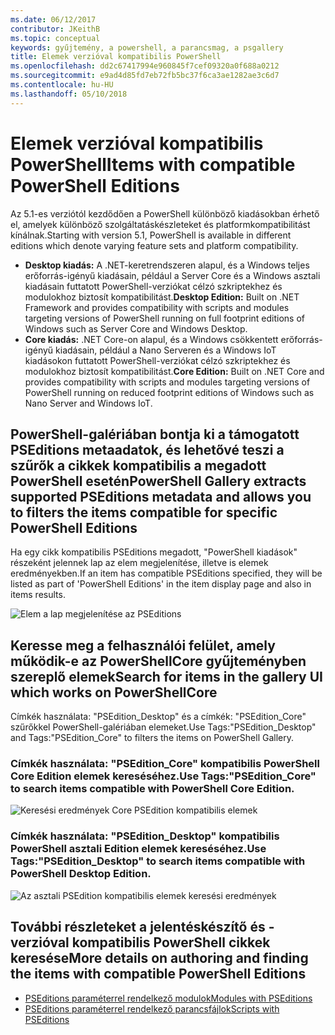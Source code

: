 ```yaml
---
ms.date: 06/12/2017
contributor: JKeithB
ms.topic: conceptual
keywords: gyűjtemény, a powershell, a parancsmag, a psgallery
title: Elemek verzióval kompatibilis PowerShell
ms.openlocfilehash: dd2c67417994e960845f7cef09320a0f688a0212
ms.sourcegitcommit: e9ad4d85fd7eb72fb5bc37f6ca3ae1282ae3c6d7
ms.contentlocale: hu-HU
ms.lasthandoff: 05/10/2018
---
```

# <a name="items-with-compatible-powershell-editions"></a><span data-ttu-id="b5777-103">Elemek verzióval kompatibilis PowerShell</span><span class="sxs-lookup"><span data-stu-id="b5777-103">Items with compatible PowerShell Editions</span></span>

<span data-ttu-id="b5777-104">Az 5.1-es verziótól kezdődően a PowerShell különböző kiadásokban érhető el, amelyek különböző szolgáltatáskészleteket és platformkompatibilitást kínálnak.</span><span class="sxs-lookup"><span data-stu-id="b5777-104">Starting with version 5.1, PowerShell is available in different editions which denote varying feature sets and platform compatibility.</span></span>

- <span data-ttu-id="b5777-105">**Desktop kiadás:** A .NET-keretrendszeren alapul, és a Windows teljes erőforrás-igényű kiadásain, például a Server Core és a Windows asztali kiadásain futtatott PowerShell-verziókat célzó szkriptekhez és modulokhoz biztosít kompatibilitást.</span><span class="sxs-lookup"><span data-stu-id="b5777-105">**Desktop Edition:** Built on .NET Framework and provides compatibility with scripts and modules targeting versions of PowerShell running on full footprint editions of Windows such as Server Core and Windows Desktop.</span></span>
- <span data-ttu-id="b5777-106">**Core kiadás:** .NET Core-on alapul, és a Windows csökkentett erőforrás-igényű kiadásain, például a Nano Serveren és a Windows IoT kiadásokon futtatott PowerShell-verziókat célzó szkriptekhez és modulokhoz biztosít kompatibilitást.</span><span class="sxs-lookup"><span data-stu-id="b5777-106">**Core Edition:** Built on .NET Core and provides compatibility with scripts and modules targeting versions of PowerShell running on reduced footprint editions of Windows such as Nano Server and Windows IoT.</span></span>

## <a name="powershell-gallery-extracts-supported-pseditions-metadata-and-allows-you-to-filters-the-items-compatible-for-specific-powershell-editions"></a><span data-ttu-id="b5777-107">PowerShell-galériában bontja ki a támogatott PSEditions metaadatok, és lehetővé teszi a szűrők a cikkek kompatibilis a megadott PowerShell esetén</span><span class="sxs-lookup"><span data-stu-id="b5777-107">PowerShell Gallery extracts supported PSEditions metadata and allows you to filters the items compatible for specific PowerShell Editions</span></span>

<span data-ttu-id="b5777-108">Ha egy cikk kompatibilis PSEditions megadott, "PowerShell kiadások" részeként jelennek lap az elem megjelenítése, illetve is elemek eredményekben.</span><span class="sxs-lookup"><span data-stu-id="b5777-108">If an item has compatible PSEditions specified, they will be listed as part of 'PowerShell Editions' in the item display page and also in items results.</span></span>

![Elem a lap megjelenítése az PSEditions](../../Images/ItemDisplayPageWithPSEditions.PNG)

## <a name="search-for-items-in-the-gallery-ui-which-works-on-powershellcore"></a><span data-ttu-id="b5777-110">Keresse meg a felhasználói felület, amely működik-e az PowerShellCore gyűjteményben szereplő elemek</span><span class="sxs-lookup"><span data-stu-id="b5777-110">Search for items in the gallery UI which works on PowerShellCore</span></span>

<span data-ttu-id="b5777-111">Címkék használata: "PSEdition_Desktop" és a címkék: "PSEdition_Core" szűrőkkel PowerShell-galériában elemeket.</span><span class="sxs-lookup"><span data-stu-id="b5777-111">Use Tags:"PSEdition_Desktop" and Tags:"PSEdition_Core" to filters the items on PowerShell Gallery.</span></span>

### <a name="use-tagspseditioncore-to-search-items-compatible-with-powershell-core-edition"></a><span data-ttu-id="b5777-112">Címkék használata: "PSEdition_Core" kompatibilis PowerShell Core Edition elemek kereséséhez.</span><span class="sxs-lookup"><span data-stu-id="b5777-112">Use Tags:"PSEdition_Core" to search items compatible with PowerShell Core Edition.</span></span>

![Keresési eredmények Core PSEdition kompatibilis elemek](../../Images/SearchResultsWithPSEditions.PNG)

### <a name="use-tagspseditiondesktop-to-search-items-compatible-with-powershell-desktop-edition"></a><span data-ttu-id="b5777-114">Címkék használata: "PSEdition_Desktop" kompatibilis PowerShell asztali Edition elemek kereséséhez.</span><span class="sxs-lookup"><span data-stu-id="b5777-114">Use Tags:"PSEdition_Desktop" to search items compatible with PowerShell Desktop Edition.</span></span>

![Az asztali PSEdition kompatibilis elemek keresési eredmények](../../Images/SearchResultsWithPSEdition-Desktop.PNG)

## <a name="more-details-on-authoring-and-finding-the-items-with-compatible-powershell-editions"></a><span data-ttu-id="b5777-116">További részleteket a jelentéskészítő és -verzióval kompatibilis PowerShell cikkek keresése</span><span class="sxs-lookup"><span data-stu-id="b5777-116">More details on authoring and finding the items with compatible PowerShell Editions</span></span>

- [<span data-ttu-id="b5777-117">PSEditions paraméterrel rendelkező modulok</span><span class="sxs-lookup"><span data-stu-id="b5777-117">Modules with PSEditions</span></span>](../../concepts/module-psedition-support.md)
- [<span data-ttu-id="b5777-118">PSEditions paraméterrel rendelkező parancsfájlok</span><span class="sxs-lookup"><span data-stu-id="b5777-118">Scripts with PSEditions</span></span>](../../concepts/script-psedition-support.md)